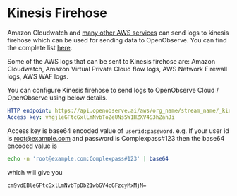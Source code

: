 # Kinesis Firehose

Amazon Cloudwatch and [many other AWS services](https://docs.aws.amazon.com/AmazonCloudWatch/latest/logs/AWS-logs-and-resource-policy.html) can send logs to kinesis firehose which can be used for sending data to OpenObserve. You can find the complete list [here](https://docs.aws.amazon.com/AmazonCloudWatch/latest/logs/AWS-logs-and-resource-policy.html).

Some of the AWS logs that can be sent to Kinesis firehose are: Amazon Cloudwatch, Amazon Virtual Private Cloud flow logs, AWS Network Firewall logs, AWS WAF logs.

You can configure Kinesis firehose to send logs to OpenObserve Cloud / OpenObserve using below details.

```yaml
HTTP endpoint: https://api.openobserve.ai/aws/org_name/stream_name/_kinesis_firehose
Access key: vhgjleGFtcGxlLmNvbTo2eUNsSW1HZXV4S3hZanJi
```

Access key is base64 encoded value of `userid:password`. e.g. If your user id is root@example.com and password is Complexpass#123 then the base64 encoded value is 

```bash
echo -n 'root@example.com:Complexpass#123' | base64
```
 which will give you

 `cm9vdEBleGFtcGxlLmNvbTpDb21wbGV4cGFzcyMxMjM=`

 
